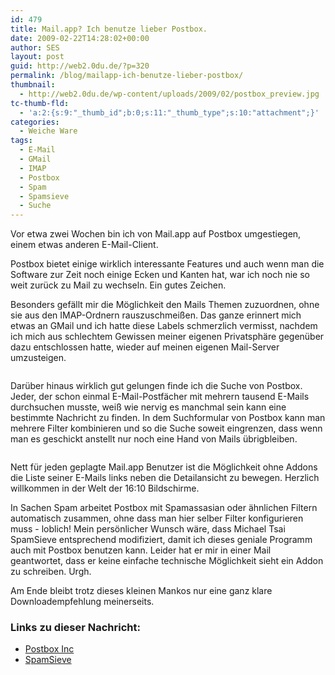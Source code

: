 ```yaml
---
id: 479
title: Mail.app? Ich benutze lieber Postbox.
date: 2009-02-22T14:28:02+00:00
author: SES
layout: post
guid: http://web2.0du.de/?p=320
permalink: /blog/mailapp-ich-benutze-lieber-postbox/
thumbnail:
  - http://web2.0du.de/wp-content/uploads/2009/02/postbox_preview.jpg
tc-thumb-fld:
  - 'a:2:{s:9:"_thumb_id";b:0;s:11:"_thumb_type";s:10:"attachment";}'
categories:
  - Weiche Ware
tags:
  - E-Mail
  - GMail
  - IMAP
  - Postbox
  - Spam
  - Spamsieve
  - Suche
---
```

Vor etwa zwei Wochen bin ich von Mail.app auf Postbox umgestiegen, einem etwas anderen E-Mail-Client.

Postbox bietet einige wirklich interessante Features und auch wenn man die Software zur Zeit noch einige Ecken und Kanten hat, war ich noch nie so weit zurück zu Mail zu wechseln. Ein gutes Zeichen.

Besonders gefällt mir die Möglichkeit den Mails Themen zuzuordnen, ohne sie aus den IMAP-Ordnern rauszuschmeißen. Das ganze erinnert mich etwas an GMail und ich hatte diese Labels schmerzlich vermisst, nachdem ich mich aus schlechtem Gewissen meiner eigenen Privatsphäre gegenüber dazu entschlossen hatte, wieder auf meinen eigenen Mail-Server umzusteigen.

<img loading="lazy"  title="Postbox Hauptansicht" src="http://web2.0du.de/wp-content/uploads/sites/7/2009/02/postbox_main.png" alt=""   />

Darüber hinaus wirklich gut gelungen finde ich die Suche von Postbox. Jeder, der schon einmal E-Mail-Postfächer mit mehrern tausend E-Mails durchsuchen musste, weiß wie nervig es manchmal sein kann eine bestimmte Nachricht zu finden. In dem Suchformular von Postbox kann man mehrere Filter kombinieren und so die Suche soweit eingrenzen, dass wenn man es geschickt anstellt nur noch eine Hand von Mails übrigbleiben.

<img loading="lazy"  title="Die Suche bei Postbox" src="http://web2.0du.de/wp-content/uploads/sites/7/2009/02/postbox_search_panel.png" alt=""   />

Nett für jeden geplagte Mail.app Benutzer ist die Möglichkeit ohne Addons die Liste seiner E-Mails links neben die Detailansicht zu bewegen. Herzlich willkommen in der Welt der 16:10 Bildschirme.

In Sachen Spam arbeitet Postbox mit Spamassasian oder ähnlichen Filtern automatisch zusammen, ohne dass man hier selber Filter konfigurieren muss - loblich! Mein persönlicher Wunsch wäre, dass Michael Tsai SpamSieve entsprechend modifiziert, damit ich dieses geniale Programm auch mit Postbox benutzen kann. Leider hat er mir in einer Mail geantwortet, dass er keine einfache technische Möglichkeit sieht ein Addon zu schreiben. Urgh.

Am Ende bleibt trotz dieses kleinen Mankos nur eine ganz klare Downloadempfehlung meinerseits.

### Links zu dieser Nachricht:

  * [Postbox Inc](http://www.postbox-inc.com/)
  * [SpamSieve](http://c-command.com/spamsieve/)
